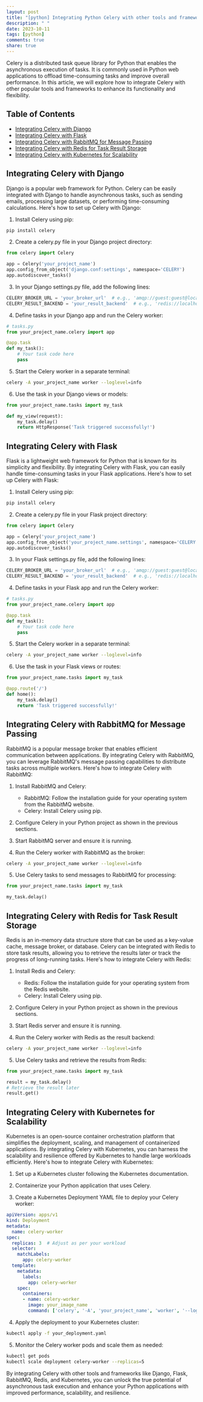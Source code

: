 ```yaml
---
layout: post
title: "[python] Integrating Python Celery with other tools and frameworks"
description: " "
date: 2023-10-11
tags: [python]
comments: true
share: true
---
```


Celery is a distributed task queue library for Python that enables the asynchronous execution of tasks. It is commonly used in Python web applications to offload time-consuming tasks and improve overall performance. In this article, we will explore how to integrate Celery with other popular tools and frameworks to enhance its functionality and flexibility.

## Table of Contents
- [Integrating Celery with Django](#integrating-celery-with-django)
- [Integrating Celery with Flask](#integrating-celery-with-flask)
- [Integrating Celery with RabbitMQ for Message Passing](#integrating-celery-with-rabbitmq-for-message-passing)
- [Integrating Celery with Redis for Task Result Storage](#integrating-celery-with-redis-for-task-result-storage)
- [Integrating Celery with Kubernetes for Scalability](#integrating-celery-with-kubernetes-for-scalability)

## Integrating Celery with Django

Django is a popular web framework for Python. Celery can be easily integrated with Django to handle asynchronous tasks, such as sending emails, processing large datasets, or performing time-consuming calculations. Here's how to set up Celery with Django:

1. Install Celery using pip:
``` python
pip install celery
```

2. Create a celery.py file in your Django project directory:
``` python
from celery import Celery

app = Celery('your_project_name')
app.config_from_object('django.conf:settings', namespace='CELERY')
app.autodiscover_tasks()
```

3. In your Django settings.py file, add the following lines:
``` python
CELERY_BROKER_URL = 'your_broker_url'  # e.g., 'amqp://guest:guest@localhost:5672//'
CELERY_RESULT_BACKEND = 'your_result_backend'  # e.g., 'redis://localhost:6379/0'
```

4. Define tasks in your Django app and run the Celery worker:
``` python
# tasks.py
from your_project_name.celery import app

@app.task
def my_task():
    # Your task code here
    pass
```

5. Start the Celery worker in a separate terminal:
``` bash
celery -A your_project_name worker --loglevel=info
```

6. Use the task in your Django views or models:
``` python
from your_project_name.tasks import my_task

def my_view(request):
    my_task.delay()
    return HttpResponse('Task triggered successfully!')
```

## Integrating Celery with Flask

Flask is a lightweight web framework for Python that is known for its simplicity and flexibility. By integrating Celery with Flask, you can easily handle time-consuming tasks in your Flask applications. Here's how to set up Celery with Flask:

1. Install Celery using pip:
``` python
pip install celery
```

2. Create a celery.py file in your Flask project directory:
``` python
from celery import Celery

app = Celery('your_project_name')
app.config_from_object('your_project_name.settings', namespace='CELERY')
app.autodiscover_tasks()
```

3. In your Flask settings.py file, add the following lines:
``` python
CELERY_BROKER_URL = 'your_broker_url'  # e.g., 'amqp://guest:guest@localhost:5672//'
CELERY_RESULT_BACKEND = 'your_result_backend'  # e.g., 'redis://localhost:6379/0'
```

4. Define tasks in your Flask app and run the Celery worker:
``` python
# tasks.py
from your_project_name.celery import app

@app.task
def my_task():
    # Your task code here
    pass
```

5. Start the Celery worker in a separate terminal:
``` bash
celery -A your_project_name worker --loglevel=info
```

6. Use the task in your Flask views or routes:
``` python
from your_project_name.tasks import my_task

@app.route('/')
def home():
    my_task.delay()
    return 'Task triggered successfully!'
```

## Integrating Celery with RabbitMQ for Message Passing

RabbitMQ is a popular message broker that enables efficient communication between applications. By integrating Celery with RabbitMQ, you can leverage RabbitMQ's message passing capabilities to distribute tasks across multiple workers. Here's how to integrate Celery with RabbitMQ:

1. Install RabbitMQ and Celery:
   - RabbitMQ: Follow the installation guide for your operating system from the RabbitMQ website.
   - Celery: Install Celery using pip.

2. Configure Celery in your Python project as shown in the previous sections.

3. Start RabbitMQ server and ensure it is running.

4. Run the Celery worker with RabbitMQ as the broker:
``` bash
celery -A your_project_name worker --loglevel=info
```

5. Use Celery tasks to send messages to RabbitMQ for processing:
``` python
from your_project_name.tasks import my_task

my_task.delay()
```

## Integrating Celery with Redis for Task Result Storage

Redis is an in-memory data structure store that can be used as a key-value cache, message broker, or database. Celery can be integrated with Redis to store task results, allowing you to retrieve the results later or track the progress of long-running tasks. Here's how to integrate Celery with Redis:

1. Install Redis and Celery:
   - Redis: Follow the installation guide for your operating system from the Redis website.
   - Celery: Install Celery using pip.

2. Configure Celery in your Python project as shown in the previous sections.

3. Start Redis server and ensure it is running.

4. Run the Celery worker with Redis as the result backend:
``` bash
celery -A your_project_name worker --loglevel=info
```

5. Use Celery tasks and retrieve the results from Redis:
``` python
from your_project_name.tasks import my_task

result = my_task.delay()
# Retrieve the result later
result.get()
```

## Integrating Celery with Kubernetes for Scalability

Kubernetes is an open-source container orchestration platform that simplifies the deployment, scaling, and management of containerized applications. By integrating Celery with Kubernetes, you can harness the scalability and resilience offered by Kubernetes to handle large workloads efficiently. Here's how to integrate Celery with Kubernetes:

1. Set up a Kubernetes cluster following the Kubernetes documentation.

2. Containerize your Python application that uses Celery.

3. Create a Kubernetes Deployment YAML file to deploy your Celery worker:
``` yaml
apiVersion: apps/v1
kind: Deployment
metadata:
  name: celery-worker
spec:
  replicas: 3  # Adjust as per your workload
  selector:
    matchLabels:
      app: celery-worker
  template:
    metadata:
      labels:
        app: celery-worker
    spec:
      containers:
      - name: celery-worker
        image: your_image_name
        command: ['celery', '-A', 'your_project_name', 'worker', '--loglevel=info']
```

4. Apply the deployment to your Kubernetes cluster:
``` bash
kubectl apply -f your_deployment.yaml
```

5. Monitor the Celery worker pods and scale them as needed:
``` bash
kubectl get pods
kubectl scale deployment celery-worker --replicas=5
```

By integrating Celery with other tools and frameworks like Django, Flask, RabbitMQ, Redis, and Kubernetes, you can unlock the true potential of asynchronous task execution and enhance your Python applications with improved performance, scalability, and resilience.